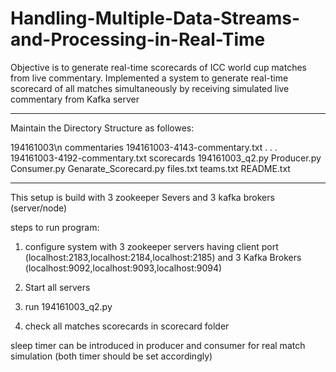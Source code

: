 # Handling-Multiple-Data-Streams-and-Processing-in-Real-Time
Objective is to generate real-time scorecards of ICC world cup matches from live commentary.
Implemented a system to  generate real-time scorecard of all matches simultaneously by receiving simulated live commentary from Kafka server

--------------------------------------------------------------------------------------------------------------------------------------------

Maintain the Directory Structure as followes:

194161003\n
	commentaries
		194161003-4143-commentary.txt
			.
			.
			.
		194161003-4192-commentary.txt
	scorecards
	194161003_q2.py
	Producer.py
	Consumer.py
	Genarate_Scorecard.py
	files.txt
	teams.txt
	README.txt
  
--------------------------------------------------------------------------------------------------------------------------------------------

This setup is build with 3 zookeeper Severs and 3 kafka brokers (server/node)

steps to run program:

1. configure system with 3 zookeeper servers having client port (localhost:2183,localhost:2184,localhost:2185)
and 3 Kafka Brokers (localhost:9092,localhost:9093,localhost:9094)
 
2. Start all servers

3. run 194161003_q2.py

4. check all matches scorecards in scorecard folder

sleep timer can be introduced in producer and consumer for real match simulation (both timer should be set accordingly)

